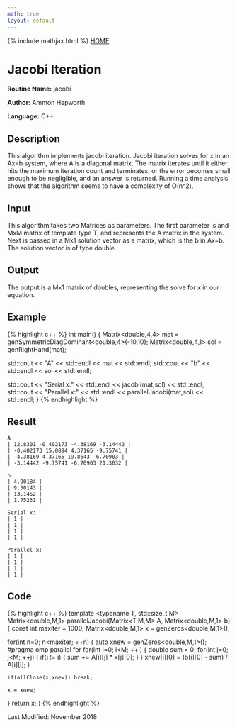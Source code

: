 ```yaml
---
math: true
layout: default
---
```


{% include mathjax.html %}
<a href="https://ammonhepworth.github.io/MATH5620/index">HOME</a>

# Jacobi Iteration

**Routine Name:** jacobi

**Author:** Ammon Hepworth

**Language:** C++


## Description

This algorithm implements jacobi iteration. Jacobi iteration solves for x in an Ax=b system, where A is a diagonal matrix. The matrix iterates until it either hits the maximum iteration count and terminates, or the error becomes small enough to be negligible, and an answer is returned. Running a time analysis shows that the algorithm seems to have a complexity of O(n^2). 

## Input

This algorithm takes two Matrices as parameters. The first parameter is and MxM matrix of template type T, and represents the A matrix in the system. Next is passed in a Mx1 solution vector as a matrix, which is the b in Ax=b. The solution vector is of type double.

## Output

The output is a Mx1 matrix of doubles, representing the solve for x in our equation.

## Example

{% highlight c++ %}
int main()
{
  Matrix<double,4,4> mat = genSymmetricDiagDominant<double,4>(-10,10);
  Matrix<double,4,1> sol = genRightHand(mat);

  std::cout << "A" << std::endl << mat << std::endl;
  std::cout << "b" << std::endl << sol << std::endl;

  std::cout << "Serial x:" << std::endl << jacobi(mat,sol) << std::endl;
  std::cout << "Parallel x:" << std::endl << parallelJacobi(mat,sol) << std::endl;
}
{% endhighlight %}

## Result
```
A
| 12.8301 -0.402173 -4.38169 -3.14442 |
| -0.402173 15.0894 4.37165 -9.75741 |
| -4.38169 4.37165 19.8643 -6.70903 |
| -3.14442 -9.75741 -6.70903 21.3632 |

b
| 4.90184 |
| 9.30143 |
| 13.1452 |
| 1.75231 |

Serial x:
| 1 |
| 1 |
| 1 |
| 1 |

Parallel x:
| 1 |
| 1 |
| 1 |
| 1 |
```

## Code

{% highlight c++ %}
template <typename T, std::size_t M>
Matrix<double,M,1> parallelJacobi(Matrix<T,M,M> A, Matrix<double,M,1> b)
{
  const int maxiter = 1000;
  Matrix<double,M,1> x = genZeros<double,M,1>();

  for(int n=0; n<maxiter; ++n)
  {
    auto xnew = genZeros<double,M,1>();
#pragma omp parallel for
    for(int i=0; i<M; ++i)
    {
      double sum = 0;
      for(int j=0; j<M; ++j)
      {
        if(j != i)
        {
          sum += A[i][j] * x[j][0];
        }
      }
      xnew[i][0] = (b[i][0] - sum) / A[i][i];
    }

    if(allClose(x,xnew)) break;

    x = xnew;
  }
  return x;
}
{% endhighlight %}

Last Modified: November 2018
